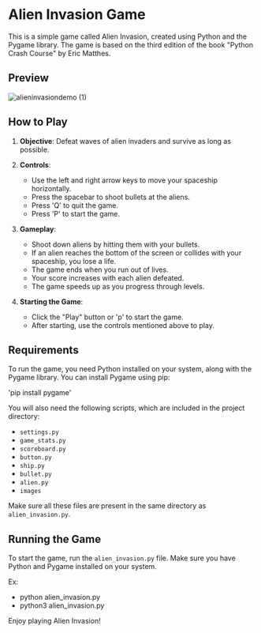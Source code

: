 # Alien Invasion Game

This is a simple game called Alien Invasion, created using Python and the Pygame library. The game is based on the third edition of the book "Python Crash Course" by Eric Matthes.

## Preview
![alieninvasiondemo (1)](https://github.com/nehemiahlc/Alien_Invasion/assets/142639533/b36082bc-4446-4297-87aa-ed2a5052b7e8)

## How to Play

1. **Objective**: Defeat waves of alien invaders and survive as long as possible.

2. **Controls**:
   - Use the left and right arrow keys to move your spaceship horizontally.
   - Press the spacebar to shoot bullets at the aliens.
   - Press 'Q' to quit the game.
   - Press 'P' to start the game.

3. **Gameplay**:
   - Shoot down aliens by hitting them with your bullets.
   - If an alien reaches the bottom of the screen or collides with your spaceship, you lose a life.
   - The game ends when you run out of lives.
   - Your score increases with each alien defeated.
   - The game speeds up as you progress through levels.

4. **Starting the Game**:
   - Click the "Play" button or 'p' to start the game.
   - After starting, use the controls mentioned above to play.

## Requirements

To run the game, you need Python installed on your system, along with the Pygame library. You can install Pygame using pip:

'pip install pygame'

You will also need the following scripts, which are included in the project directory:
- `settings.py`
- `game_stats.py`
- `scoreboard.py`
- `button.py`
- `ship.py`
- `bullet.py`
- `alien.py`
- `images`

Make sure all these files are present in the same directory as `alien_invasion.py`.

## Running the Game

To start the game, run the `alien_invasion.py` file. Make sure you have Python and Pygame installed on your system.

Ex:
- python alien_invasion.py
- python3 alien_invasion.py

Enjoy playing Alien Invasion!
